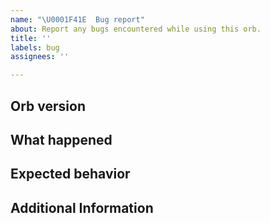 ```yaml
---
name: "\U0001F41E  Bug report"
about: Report any bugs encountered while using this orb.
title: ''
labels: bug
assignees: ''

---
```


## Orb version

<!---
  e.g., 1.0.0
  find this information in your config.yml file;
  if the version is @volatile, check the top of your CircleCI-generated,
  expanded configuration file, viewable from the "Configuration" tab of
  any job page, for the orb's specific semantic version number
-->

## What happened

<!---
  please include any relevant links to CircleCI workflows or jobs
  where you saw this behavior
-->

## Expected behavior

<!--- what should happen, ideally? -->

## Additional Information

<!--- Provide any additional context possible. -->
